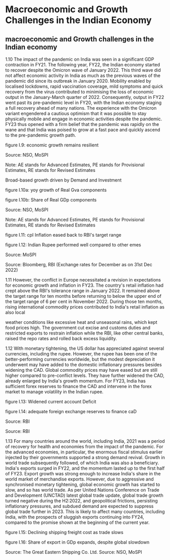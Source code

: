 # Macroeconomic and Growth Challenges in the Indian Economy

## macroeconomic and Growth challenges in the Indian economy

1.10  The impact of the pandemic on India was seen in a significant GDP contraction in FY21. The following year, FY22, the Indian economy started to recover despite the Omicron wave of  January  2022.  This  third  wave  did  not  affect  economic  activity  in  India  as  much  as  the previous waves of the pandemic did since its outbreak in January 2020. Mobility enabled by localised lockdowns, rapid vaccination coverage, mild symptoms and quick recovery from the virus contributed to minimising the loss of economic output in the January-March quarter of 2022. Consequently, output in FY22 went past its pre-pandemic level in FY20, with the Indian economy staging a  full  recovery  ahead  of  many  nations.  The  experience  with  the  Omicron variant  engendered  a  cautious  optimism  that  it  was  possible  to  stay  physically  mobile  and engage in economic activities despite the pandemic.  FY23 thus opened with a firm belief that the pandemic was rapidly on the wane and that India was poised to grow at a fast pace and quickly ascend to the pre-pandemic growth path.

figure I.9: economic growth remains resilient

<!-- image -->

Source: NSO, MoSPI

Note: AE stands for Advanced Estimates, PE stands for Provisional Estimates, RE stands for Revised Estimates

Broad-based growth driven by Demand and Investment

figure I.10a: yoy growth of Real Gva components

figure I.10b: Share of Real GDp components

<!-- image -->

<!-- image -->

Source: NSO, MoSPI

Note: AE stands for Advanced Estimates, PE stands for Provisional Estimates, RE stands for Revised Estimates

figure I.11: cpI Inflation eased back to RBI's target range

figure I.12: Indian Rupee performed well compared to other emes

<!-- image -->

<!-- image -->

Source: MoSPI

Source: Bloomberg, RBI (Exchange rates for December as on 31st Dec 2022)

1.11  However,  the  conflict  in  Europe  necessitated  a  revision  in  expectations  for  economic growth and inflation in FY23. The country's retail inflation had crept above the RBI's tolerance range in January 2022. It remained above the target range for ten months before returning to below the upper end of the target range of 6 per cent in November 2022. During those ten months, rising international commodity prices contributed to India's retail inflation as also local

weather conditions like excessive heat and unseasonal rains, which kept food prices high. The government cut excise and customs duties and restricted exports to restrain inflation while the RBI, like other central banks, raised the repo rates and rolled back excess liquidity.

1.12  With  monetary  tightening,  the  US  dollar  has  appreciated  against  several  currencies, including  the  rupee.  However,  the  rupee  has  been  one  of  the  better-performing  currencies worldwide, but the modest depreciation it underwent may have added to the domestic inflationary pressures besides widening the CAD. Global commodity prices may have eased but are still higher compared to pre-conflict levels. They have further widened the CAD, already enlarged by India's growth momentum. For FY23, India has sufficient forex reserves to finance the CAD and intervene in the forex market to manage volatility in the Indian rupee.

figure I.13: Widened current account Deficit

figure I.14: adequate foreign exchange reserves to finance caD

<!-- image -->

<!-- image -->

Source: RBI

Source: RBI

1.13  For  many countries around the world, including India, 2021 was a period of recovery for health and economies from the impact of the pandemic. For the advanced economies, in particular,  the  enormous  fiscal  stimulus  earlier  injected  by  their  governments  supported  a strong demand revival. Growth in world trade subsequently followed, of which India was also a  beneficiary.  India's  exports  surged in FY22, and the momentum lasted up to the first half of FY23. Export growth was strong enough to increase India's share in the world market of merchandise exports. However, due to aggressive and synchronised monetary tightening, global economic growth has started to slow, and so has world trade. As per United Nations Conference on Trade and Development (UNCTAD) latest global trade update, global trade growth turned negative during the H2:2022, and geopolitical frictions, persisting inflationary pressures, and subdued demand are expected to suppress global trade further in 2023. This is likely to affect many countries, including India, with the prospects of sluggish exports continuing into FY24, compared to the promise shown at the beginning of the current year.

figure I.15: Declining shipping freight cost as trade slows

figure I.16: Share of export in GDp expands, despite global slowdown

<!-- image -->

<!-- image -->

Source: The Great Eastern Shipping Co. Ltd.  Source: NSO, MoSPI